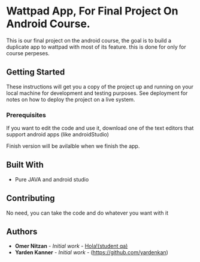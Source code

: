 # Wattpad App, For Final Project On Android Course.

This is our final project on the android course, the goal is to build a duplicate app to wattpad with most of its feature.
this is done for only for course perpeses.

## Getting Started

These instructions will get you a copy of the project up and running on your local machine for development and testing purposes. See deployment for notes on how to deploy the project on a live system.

### Prerequisites

If you want to edit the code and use it, download one of the text editors that support android apps
(like androidStudio)

Finish version will be avilalble when we finish the app.

## Built With

* Pure JAVA and android studio

## Contributing

No need,
you can take the code and do whatever you want with it

## Authors

* **Omer Nitzan** - *Initial work* - [Hola!(student qa)](https://github.com/omer2500)
* **Yarden Kanner** - *Initial work* - (https://github.com/yardenkan)




